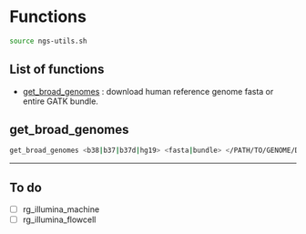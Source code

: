 # Functions

```bash
source ngs-utils.sh
```

## List of functions

- [get_broad_genomes](#get_broad_genomes) : download human reference genome fasta or entire GATK bundle. 

## get_broad_genomes

```bash
get_broad_genomes <b38|b37|b37d|hg19> <fasta|bundle> </PATH/TO/GENOME/DIR>
```

*****

## To do

- [ ] rg_illumina_machine  
- [ ] rg_illumina_flowcell  